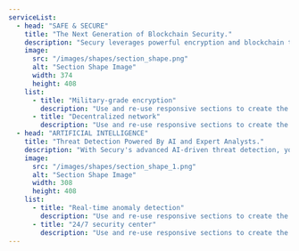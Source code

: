 ```yaml
---
serviceList: 
  - head: "SAFE & SECURE"
    title: "The Next Generation of Blockchain Security."
    description: "Secury leverages powerful encryption and blockchain technology to provide industry-leading protection for your sensitive data."
    image: 
      src: "/images/shapes/section_shape.png"
      alt: "Section Shape Image"
      width: 374
      height: 408
    list:
      - title: "Military-grade encryption"
        description: "Use and re-use responsive sections to create the perfect layout."
      - title: "Decentralized network"
        description: "Use and re-use responsive sections to create the perfect layout."
  - head: "ARTIFICIAL INTELLIGENCE"
    title: "Threat Detection Powered By AI and Expert Analysts."
    description: "With Secury's advanced AI-driven threat detection, you gain 24/7 security monitoring against cyber attacks."
    image: 
      src: "/images/shapes/section_shape_1.png"
      alt: "Section Shape Image"
      width: 308
      height: 408
    list:
      - title: "Real-time anomaly detection"
        description: "Use and re-use responsive sections to create the perfect layout."
      - title: "24/7 security center"
        description: "Use and re-use responsive sections to create the perfect layout."
---
```

